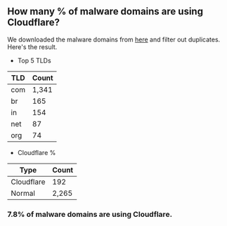 ## How many % of malware domains are using Cloudflare?


We downloaded the malware domains from [here](https://urlhaus.abuse.ch) and filter out duplicates.
Here's the result.


[//]: # (start replacement)


- Top 5 TLDs

| TLD | Count |
| --- | --- |
| com | 1,341 |
| br | 165 |
| in | 154 |
| net | 87 |
| org | 74 |


- Cloudflare %

| Type | Count |
| --- | --- |
| Cloudflare | 192 |
| Normal | 2,265 |


### 7.8% of malware domains are using Cloudflare.